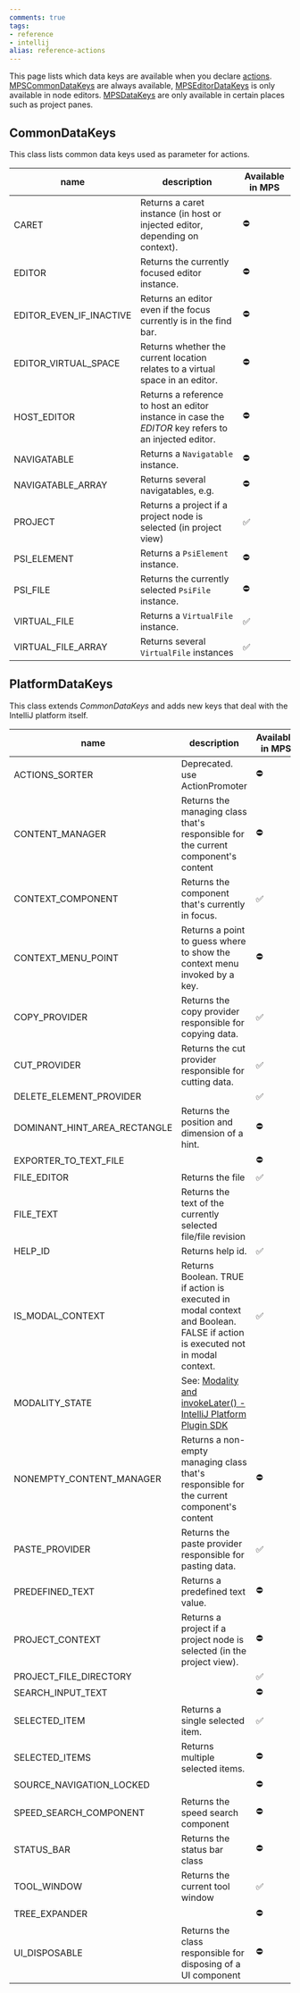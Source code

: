 ```yaml
---
comments: true
tags:
- reference
- intellij
alias: reference-actions
---
```


This page lists which data keys are available when you declare [actions](https://www.jetbrains.com/help/mps/plugin.html#actionsandactiongroups).
[MPSCommonDataKeys](http://127.0.0.1:63320/node?ref=742f6602-5a2f-4313-aa6e-ae1cd4ffdc61%2Fjava%3Ajetbrains.mps.ide.actions%28MPS.Platform%2F%29%2F%7EMPSCommonDataKeys) are always available, [MPSEditorDataKeys](http://127.0.0.1:63320/node?ref=1ed103c3-3aa6-49b7-9c21-6765ee11f224%2Fjava%3Ajetbrains.mps.ide.editor%28MPS.Editor%2F%29%2F%7EMPSEditorDataKeys) is only
available in node editors. [MPSDataKeys](http://127.0.0.1:63320/node?ref=86441d7a-e194-42da-81a5-2161ec62a379%2Fjava%3Ajetbrains.mps.workbench%28MPS.Workbench%2F%29%2F%7EMPSDataKeys) are only available in certain places such as project panes.

## CommonDataKeys

This class lists common data keys used as parameter for actions.

| name                    | description                                                                                           | Available in MPS   |
|-------------------------|-------------------------------------------------------------------------------------------------------|--------------------|
| CARET                   | Returns a caret instance (in host or injected editor, depending on context).                          | :no_entry:         |
| EDITOR                  | Returns the currently focused editor instance.                                                        | :no_entry:         |
| EDITOR_EVEN_IF_INACTIVE | Returns an editor even if the focus currently is in the find bar.                                     | :no_entry:         |
| EDITOR_VIRTUAL_SPACE    | Returns whether the current location relates to a virtual space in an editor.                         | :no_entry:         |
| HOST_EDITOR             | Returns a reference to host an editor instance in case the *EDITOR* key refers to an injected editor. | :no_entry:         |
| NAVIGATABLE             | Returns a `Navigatable` instance.                                                                     | :no_entry:         |
| NAVIGATABLE_ARRAY       | Returns several navigatables, e.g.                                                                    | :no_entry:         |
| PROJECT                 | Returns a project if a project node is selected (in project view)                                     | :white_check_mark: |
| PSI_ELEMENT             | Returns a `PsiElement` instance.                                                                      | :no_entry:         |
| PSI_FILE                | Returns the currently selected `PsiFile` instance.                                                    | :no_entry:         |
| VIRTUAL_FILE            | Returns a `VirtualFile` instance.                                                                     | :white_check_mark: |
| VIRTUAL_FILE_ARRAY      | Returns several `VirtualFile` instances                                                               | :white_check_mark: |

## PlatformDataKeys

This class extends *CommonDataKeys* and adds new keys that deal with the IntelliJ platform itself.

| name                         | description                                                                                                                                                         | Available in MPS   |
|------------------------------|---------------------------------------------------------------------------------------------------------------------------------------------------------------------|--------------------|
| ACTIONS_SORTER               | Deprecated. use ActionPromoter                                                                                                                                      | :no_entry:         |
| CONTENT_MANAGER              | Returns the managing class that's responsible for the current component's content                                                                                   | :no_entry:         |
| CONTEXT_COMPONENT            | Returns the component that's currently in focus.                                                                                                                    | :white_check_mark: |
| CONTEXT_MENU_POINT           | Returns a point to guess where to show the context menu invoked by a key.                                                                                           | :no_entry:         |
| COPY_PROVIDER                | Returns the copy provider responsible for copying data.                                                                                                             | :white_check_mark: |
| CUT_PROVIDER                 | Returns the cut provider responsible for cutting data.                                                                                                              | :white_check_mark: |
| DELETE_ELEMENT_PROVIDER      || :white_check_mark:                                                                                                                                                  |
| DOMINANT_HINT_AREA_RECTANGLE | Returns the position and dimension of a hint.                                                                                                                       | :no_entry:         |
| EXPORTER_TO_TEXT_FILE        || :no_entry:                                                                                                                                                          |
| FILE_EDITOR                  | Returns the file                                                                                                                                                    | :white_check_mark: |
| FILE_TEXT                    | Returns the text of the currently selected file/file revision                                                                                                       ||
| HELP_ID                      | Returns help id.                                                                                                                                                    | :white_check_mark: |
| IS_MODAL_CONTEXT             | Returns Boolean. TRUE if action is executed in modal context and Boolean. FALSE if action is executed not in modal context.                                         | :white_check_mark: |
| MODALITY_STATE               | See: [Modality and invokeLater() - IntelliJ Platform Plugin SDK](https://plugins.jetbrains.com/docs/intellij/general-threading-rules.html#modality-and-invokelater) |                    | :white_check_mark:                                                                                                          |
| NONEMPTY_CONTENT_MANAGER     | Returns a non-empty managing class that's responsible for the current component's content                                                                           | :no_entry:         |
| PASTE_PROVIDER               | Returns the paste provider responsible for pasting data.                                                                                                            | :white_check_mark: |
| PREDEFINED_TEXT              | Returns a predefined text value.                                                                                                                                    | :no_entry:         |
| PROJECT_CONTEXT              | Returns a project if a project node is selected (in the project view).                                                                                              | :no_entry:         |
| PROJECT_FILE_DIRECTORY       || :white_check_mark:                                                                                                                                                  |
| SEARCH_INPUT_TEXT            || :no_entry:                                                                                                                                                          |
| SELECTED_ITEM                | Returns a single selected item.                                                                                                                                     | :white_check_mark: |
| SELECTED_ITEMS               | Returns multiple selected items.                                                                                                                                    | :no_entry:         |
| SOURCE_NAVIGATION_LOCKED     || :no_entry:                                                                                                                                                          |
| SPEED_SEARCH_COMPONENT       | Returns the speed search component                                                                                                                                  | :no_entry:         |
| STATUS_BAR                   | Returns the status bar class                                                                                                                                        | :no_entry:         |
| TOOL_WINDOW                  | Returns the current tool window                                                                                                                                     | :white_check_mark: |
| TREE_EXPANDER                || :no_entry:                                                                                                                                                          |
| UI_DISPOSABLE                | Returns the class responsible for disposing of a UI component                                                                                                       | :no_entry:         |